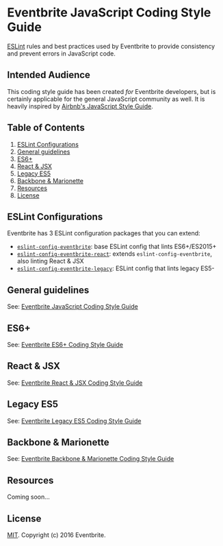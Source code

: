 # Eventbrite JavaScript Coding Style Guide

[ESLint](http://eslint.org/) rules and best practices used by Eventbrite to provide consistency and prevent errors in JavaScript code.

## Intended Audience

This coding style guide has been created _for_ Eventbrite developers, but is certainly applicable for the general JavaScript community as well. It is heavily inspired by [Airbnb's JavaScript Style Guide](https://github.com/airbnb/javascript).

## Table of Contents

1. [ESLint Configurations](#eslint-configurations)
1. [General guidelines](#general-guidelines)
1. [ES6+](#es6)
1. [React & JSX](#react--jsx)
1. [Legacy ES5](#legacy-es5)
1. [Backbone & Marionette](#backbone--marionette)
1. [Resources](#resources)
1. [License](#license)

## ESLint Configurations

Eventbrite has 3 ESLint configuration packages that you can extend:

- [`eslint-config-eventbrite`](packages/eslint-config-eventbrite): base ESLint config that lints ES6+/ES2015+
- [`eslint-config-eventbrite-react`](packages/eslint-config-eventbrite-react): extends `eslint-config-eventbrite`, also linting React & JSX
- [`eslint-config-eventbrite-legacy`](packages/eslint-config-eventbrite-legacy): ESLint config that lints legacy ES5-

## General guidelines

See: [Eventbrite JavaScript Coding Style Guide](general/)

## ES6+

See: [Eventbrite ES6+ Coding Style Guide](es6/)

## React & JSX

See: [Eventbrite React & JSX Coding Style Guide](react/)

## Legacy ES5

See: [Eventbrite Legacy ES5 Coding Style Guide](es5/)

## Backbone & Marionette

See: [Eventbrite Backbone & Marionette Coding Style Guide](backbone/)

## Resources

Coming soon...

## License

[MIT](LICENSE). Copyright (c) 2016 Eventbrite.
